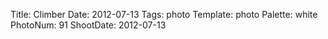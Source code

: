 Title: Climber
Date: 2012-07-13
Tags: photo
Template: photo
Palette: white
PhotoNum: 91
ShootDate: 2012-07-13
